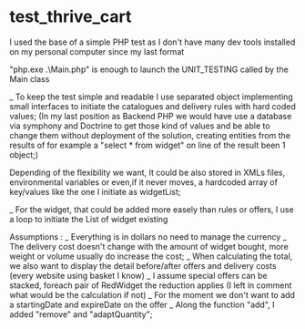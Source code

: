 # test_thrive_cart

I used the base of a simple PHP test as I don't have many dev tools installed on my personal computer since my last format 

"php.exe .\Main.php" is enough to launch the UNIT_TESTING called by the Main class

_ To keep the test simple and readable I use separated object implementing small interfaces to initiate the catalogues and 
	 delivery rules with hard coded values;
	(In my last position as Backend PHP we would have use a database via symphony and Doctrine to get those kind of values and be able to change
	 them without deployment of the solution, creating entities from the results of for example 
	 a "select * from widget" on line of the result been 1 object;)
	
 Depending of the flexibility we want, It could be also stored in XMLs files, environmental variables or even,if it never moves, a hardcoded array of
	 key/values like the one I initiate as widgetList; 
  
_ For the widget, that could be added more easely than rules or offers, I use a loop to initiate the List of widget existing 


Assumptions :
_ Everything is in dollars no need to manage the currency
_ The delivery cost doesn't change with the amount of widget bought, more weight or volume usually do increase the cost;
_ When calculating the total, we also want to display the detail before/after offers and delivery costs (every website using basket I know)
_ I assume special offers can be stacked, foreach pair of RedWidget the reduction applies (I left in comment what would be the calculation if not)
_ For the moment we don't want to add a startingDate and expireDate on the offer 
_ Along the function "add", I added "remove" and "adaptQuantity";
